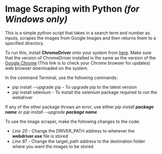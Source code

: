 # Image Scraping with Python *(for Windows only)*

This is a simple python script that takes in a search term and number as inputs, scrapes the images from Google Images and then returns them to a specified directory.

To run this, install **ChromeDriver** onto your system from [here](https://chromedriver.chromium.org/downloads). Make sure that the version of ChromeDriver installed is the same as the version of the [Google Chrome](chrome://settings/help) (This link is to check your Chrome browser for updates) web browser downloaded on the system.

In the command Terminal, use the following commands:
* pip install --upgrade pip - To upgrade pip to the latest version
* pip install selenium - To install the selenium package required to run the webdriver

If any of the other package throws an error, use either *pip install **package name*** or *pip install --upgrade **package name***

To use the image scraper, make the following changes to the code:
* *Line 20* - Change the DRIVER_PATH address to wherever the **webdriver.exe** file is stored
* *Line 97* - Change the target_path address to the destination folder where you want the images to be stored

